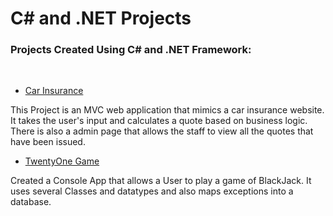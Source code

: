 # C# and .NET Projects
<h3>Projects Created Using C# and .NET Framework:</h3>
<br>

* [Car Insurance](https://github.com/beatydaniel/The-Tech-Academy-Basic-C-Sharp-Projects/tree/main/CarInsurance)

This Project is an MVC web application that mimics a car insurance website. It takes the user's input and calculates a quote based on business logic. There is also a admin page that allows the staff to view all the quotes that have been issued.
<br>
* [TwentyOne Game](https://github.com/beatydaniel/The-Tech-Academy-Basic-C-Sharp-Projects/tree/main/TwentyOne)

Created a Console App that allows a User to play a game of BlackJack. It uses several Classes and datatypes and also maps exceptions into a database.
